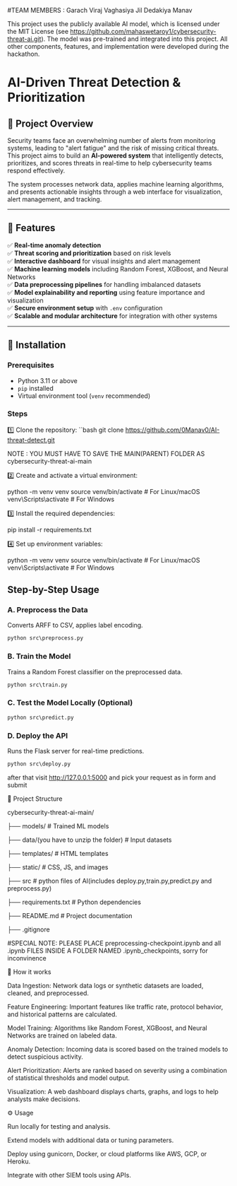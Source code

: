#TEAM MEMBERS : Garach Viraj
                Vaghasiya Jil
                Dedakiya Manav


This project uses the publicly available AI model, which is licensed under the MIT License (see https://github.com/mahaswetaroy1/cybersecurity-threat-ai.git). The model was pre-trained and integrated into this project. All other components, features, and implementation were developed during the hackathon.


# AI-Driven Threat Detection & Prioritization

## 📌 Project Overview
Security teams face an overwhelming number of alerts from monitoring systems, leading to "alert fatigue" and the risk of missing critical threats. This project aims to build an **AI-powered system** that intelligently detects, prioritizes, and scores threats in real-time to help cybersecurity teams respond effectively.

The system processes network data, applies machine learning algorithms, and presents actionable insights through a web interface for visualization, alert management, and tracking.

---

## 📂 Features
✅ **Real-time anomaly detection**  
✅ **Threat scoring and prioritization** based on risk levels  
✅ **Interactive dashboard** for visual insights and alert management  
✅ **Machine learning models** including Random Forest, XGBoost, and Neural Networks  
✅ **Data preprocessing pipelines** for handling imbalanced datasets  
✅ **Model explainability and reporting** using feature importance and visualization  
✅ **Secure environment setup** with `.env` configuration  
✅ **Scalable and modular architecture** for integration with other systems

---

## 🚀 Installation

### Prerequisites
- Python 3.11 or above  
- `pip` installed  
- Virtual environment tool (`venv` recommended)

### Steps

1️⃣ Clone the repository:
``bash
git clone https://github.com/0Manav0/AI-threat-detect.git

NOTE : YOU MUST HAVE TO SAVE THE MAIN(PARENT) FOLDER AS cybersecurity-threat-ai-main

2️⃣ Create and activate a virtual environment:

python -m venv venv
source venv/bin/activate    # For Linux/macOS
venv\Scripts\activate       # For Windows


3️⃣ Install the required dependencies:

pip install -r requirements.txt


4️⃣ Set up environment variables:

python -m venv venv
source venv/bin/activate    # For Linux/macOS
venv\Scripts\activate       # For Windows

## Step-by-Step Usage

### A. Preprocess the Data
Converts ARFF to CSV, applies label encoding.
```cmd
python src\preprocess.py
```

### B. Train the Model
Trains a Random Forest classifier on the preprocessed data.
```cmd
python src\train.py
```

### C. Test the Model Locally (Optional)
```cmd
python src\predict.py
```

### D. Deploy the API
Runs the Flask server for real-time predictions.
```cmd
python src\deploy.py
```

after that visit http://127.0.0.1:5000 and pick your request as in form and submit


📁 Project Structure

cybersecurity-threat-ai-main/

├── models/                # Trained ML models

├── data/(you have to unzip the folder)                  # Input datasets

├── templates/             # HTML templates

├── static/                # CSS, JS, and images

├── src                   # python files of AI(includes deploy.py,train.py,predict.py and preprocess.py)

├── requirements.txt       # Python dependencies

├── README.md              # Project documentation

├── .gitignore

#SPECIAL NOTE: PLEASE PLACE preprocessing-checkpoint.ipynb and all .ipynb FILES INSIDE A FOLDER NAMED .ipynb_checkpoints, sorry for inconvinence


📖 How it works

Data Ingestion:
Network data logs or synthetic datasets are loaded, cleaned, and preprocessed.

Feature Engineering:
Important features like traffic rate, protocol behavior, and historical patterns are calculated.

Model Training:
Algorithms like Random Forest, XGBoost, and Neural Networks are trained on labeled data.

Anomaly Detection:
Incoming data is scored based on the trained models to detect suspicious activity.

Alert Prioritization:
Alerts are ranked based on severity using a combination of statistical thresholds and model output.

Visualization:
A web dashboard displays charts, graphs, and logs to help analysts make decisions.



⚙ Usage

Run locally for testing and analysis.

Extend models with additional data or tuning parameters.

Deploy using gunicorn, Docker, or cloud platforms like AWS, GCP, or Heroku.

Integrate with other SIEM tools using APIs.









